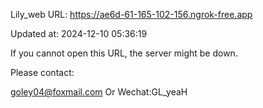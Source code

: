 Lily_web URL: https://ae6d-61-165-102-156.ngrok-free.app

Updated at: 2024-12-10 05:36:19

If you cannot open this URL, the server might be down.

Please contact: 

goley04@foxmail.com Or Wechat:GL_yeaH